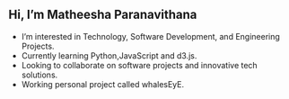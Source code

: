 ## Hi, I’m Matheesha Paranavithana

- I’m interested in Technology, Software Development, and Engineering Projects.
- Currently learning Python,JavaScript and d3.js.
- Looking to collaborate on software projects and innovative tech solutions.
- Working personal project called whalesEyE.
